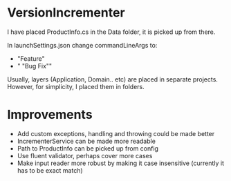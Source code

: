 # VersionIncrementer

I have placed ProductInfo.cs in the Data folder, it is picked up from there.

In launchSettings.json change commandLineArgs to:
- "Feature"
- " \"Bug Fix\""

Usually, layers (Application, Domain.. etc) are placed in separate projects. However, for simplicity, I placed them in folders. 

# Improvements
- Add custom exceptions, handling and throwing could be made better
- IncrementerService can be made more readable
- Path to ProductInfo can be picked up from config
- Use fluent validator, perhaps cover more cases
- Make input reader more robust by making it case insensitive (currently it has to be exact match)
